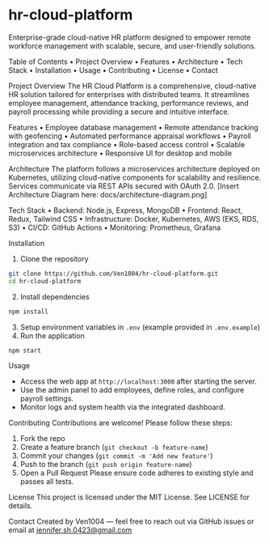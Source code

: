 # hr-cloud-platform
Enterprise-grade cloud-native HR platform designed to empower remote workforce management with scalable, secure, and user-friendly solutions.

Table of Contents
•	Project Overview
•	Features
•	Architecture
•	Tech Stack
•	Installation
•	Usage
•	Contributing
•	License
•	Contact

Project Overview
The HR Cloud Platform is a comprehensive, cloud-native HR solution tailored for enterprises with distributed teams. It streamlines employee management, attendance tracking, performance reviews, and payroll processing while providing a secure and intuitive interface.

Features
•	Employee database management
•	Remote attendance tracking with geofencing
•	Automated performance appraisal workflows
•	Payroll integration and tax compliance
•	Role-based access control
•	Scalable microservices architecture
•	Responsive UI for desktop and mobile

Architecture
The platform follows a microservices architecture deployed on Kubernetes, utilizing cloud-native components for scalability and resilience. Services communicate via REST APIs secured with OAuth 2.0.
[Insert Architecture Diagram here: docs/architecture-diagram.png]

Tech Stack
•	Backend: Node.js, Express, MongoDB
•	Frontend: React, Redux, Tailwind CSS
•	Infrastructure: Docker, Kubernetes, AWS (EKS, RDS, S3)
•	CI/CD: GitHub Actions
•	Monitoring: Prometheus, Grafana

Installation
1. Clone the repository
```bash
git clone https://github.com/Ven1004/hr-cloud-platform.git
cd hr-cloud-platform
```

2. Install dependencies
```bash
npm install
```

3. Setup environment variables in `.env` (example provided in `.env.example`)
4. Run the application
```bash
npm start
```
Usage
- Access the web app at `http://localhost:3000` after starting the server.
- Use the admin panel to add employees, define roles, and configure payroll settings.
- Monitor logs and system health via the integrated dashboard.

Contributing
Contributions are welcome! Please follow these steps:
1. Fork the repo
2. Create a feature branch (`git checkout -b feature-name`)
3. Commit your changes (`git commit -m 'Add new feature'`)
4. Push to the branch (`git push origin feature-name`)
5. Open a Pull Request
Please ensure code adheres to existing style and passes all tests.

License
This project is licensed under the MIT License. See LICENSE for details.

Contact
Created by Ven1004 — feel free to reach out via GitHub issues or email at jennifer.sh.0423@gmail.com
